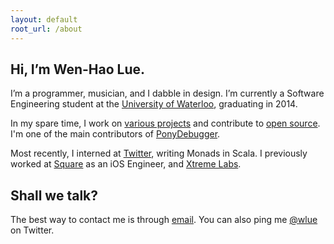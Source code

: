 ```yaml
---
layout: default
root_url: /about
---
```


## Hi, I’m Wen-Hao Lue.

I’m a programmer, musician, and I dabble in design. I’m currently a Software
Engineering student at the [University of Waterloo], graduating in 2014.

In my spare time, I work on [various projects] and contribute to [open source].
I'm one of the main contributors of [PonyDebugger].

Most recently, I interned at [Twitter], writing Monads in Scala. I previously
worked at [Square] as an iOS Engineer, and [Xtreme Labs].

## Shall we talk?

The best way to contact me is through [email]. You can also ping me [@wlue] on
Twitter.

  [Software Engineering]:     https://uwaterloo.ca/software-engineering/
  [University of Waterloo]:   http://uwaterloo.ca
  [various projects]:         /projects
  [open source]:              http://github.com/wlue
  [PonyDebugger]:             http://github.com/square/ponydebugger
  [Twitter]:                  http://twitter.com
  [Square]:                   http://squareup.com
  [Xtreme Labs]:              http://xtremelabs.com
  [email]:                    mailto:contact@wenhaolue.com
  [@wlue]:                    http://twitter.com/wlue

